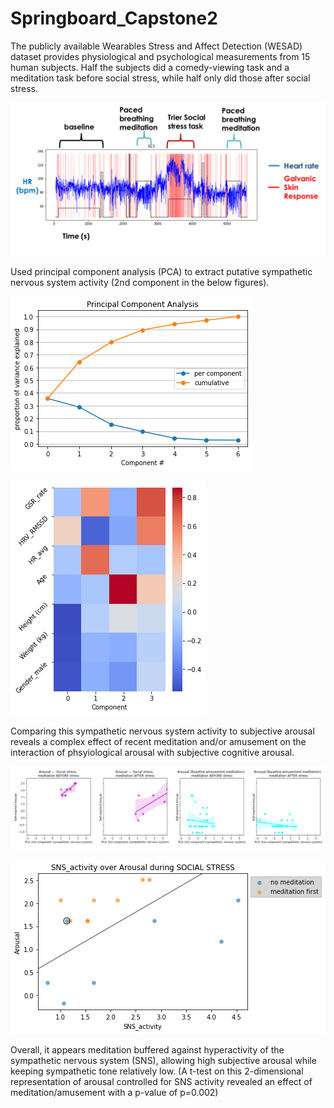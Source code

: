 # Springboard_Capstone2

The publicly available Wearables Stress and Affect Detection (WESAD) dataset provides physiological and psychological measurements from 15 human subjects. Half the subjects did a comedy-viewing task and a meditation task before social stress, while half only did those after social stress.

![](image1_readme.png)

Used principal component analysis (PCA) to extract putative sympathetic nervous system activity (2nd component in the below figures).

![](image5_readme.png)

![](image6_readme.png)

Comparing this sympathetic nervous system activity to subjective arousal reveals a complex effect of recent meditation and/or amusement on the interaction of phsyiological arousal with subjective cognitive arousal. 

![](image4_readme.png)

![](image3_readme.png)

Overall, it appears meditation buffered against hyperactivity of the sympathetic nervous system (SNS), allowing high subjective arousal while keeping sympathetic tone relatively low. (A t-test on this 2-dimensional representation of arousal controlled for SNS activity revealed an effect of meditation/amusement with a p-value of p=0.002)
